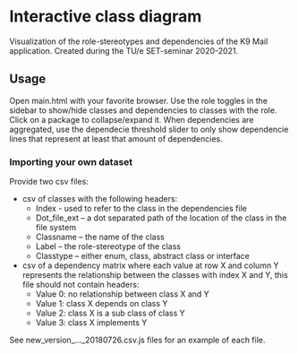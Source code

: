 # Interactive class diagram

Visualization of the role-stereotypes and dependencies of the K9 Mail application. Created during the TU/e SET-seminar 2020-2021.

## Usage

Open main.html with your favorite browser. Use the role toggles in the sidebar to show/hide classes and dependencies to classes with the role. Click on a package to collapse/expand it. When dependencies are aggregated, use the dependecie threshold slider to only show dependencie lines that represent at least that amount of dependencies.

### Importing your own dataset

Provide two csv files:
- csv of classes with the following headers:
    - Index - used to refer to the class in the dependencies file
    - Dot_file_ext – a dot separated path of the location of the class in the file system
    - Classname – the name of the class
    - Label – the role-stereotype of the class
    - Classtype – either enum, class, abstract class or interface
- csv of a dependency matrix where each value at row X and column Y represents the relationship between the classes with index X and Y, this file should not contain headers:
    - Value 0: no relationship between class X and Y
    - Value 1: class X depends on class Y
    - Value 2: class X is a sub class of class Y
    - Value 3: class X implements Y

See new_version_..._20180726.csv.js files for an example of each file.
